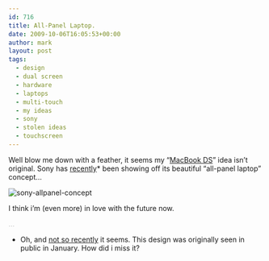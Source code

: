```yaml
---
id: 716
title: All-Panel Laptop.
date: 2009-10-06T16:05:53+00:00
author: mark
layout: post
tags:
  - design
  - dual screen
  - hardware
  - laptops
  - multi-touch
  - my ideas
  - sony
  - stolen ideas
  - touchscreen
---
```

Well blow me down with a feather, it seems my &#8220;[MacBook DS](http://www.sallonoroff.co.uk/blog/2009/08/shiny-new-apple-products/)&#8221; idea isn&#8217;t original. Sony has [recently](http://www.engadget.com/2009/10/06/video-sonys-ceatec-concept-party-includes-walkman-bracelet-and/)* been showing off its beautiful &#8220;all-panel laptop&#8221; concept&#8230;

<img class="aligncenter size-full wp-image-717" title="sony-allpanel-concept" src="/images/fromwp/2009/10/sony-allpanel-concept.jpg" alt="sony-allpanel-concept" width="523" height="376" srcset="/images/fromwp/2009/10/sony-allpanel-concept.jpg 523w, /images/fromwp/2009/10/sony-allpanel-concept-300x215.jpg 300w" sizes="(max-width: 523px) 100vw, 523px" />

I think i&#8217;m (even more) in love with the future now.

<span style="color: #c0c0c0;">&#8230;</span>

* Oh, and [not so recently](http://www.engadget.com/2009/01/12/sonys-flexible-oled-mockups/) it seems. This design was originally seen in public in January. How did i miss it?